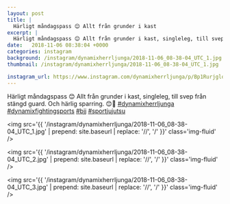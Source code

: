 ```yaml
---
layout: post
title: |
  Härligt måndagspass 😊 Allt från grunder i kast
excerpt: |
  Härligt måndagspass 😊 Allt från grunder i kast, singleleg, till svep från stängd guard. Och härlig sparring. 😊🤙    
date:   2018-11-06 08:38:04 +0000
categories: instagram
background: /instagram/dynamixherrljunga/2018-11-06_08-38-04_UTC_1.jpg
thumbnail: /instagram/dynamixherrljunga/2018-11-06_08-38-04_UTC_1.jpg

instagram_url: https://www.instagram.com/dynamixherrljunga/p/Bp1RurjgloQ
---
```

Härligt måndagspass 😊 Allt från grunder i kast, singleleg, till svep från stängd guard. Och härlig sparring. 😊🤙 [#dynamixherrljunga](https://www.instagram.com/explore/tags/dynamixherrljunga/) [#dynamixfightingsports](https://www.instagram.com/explore/tags/dynamixfightingsports/) [#bjj](https://www.instagram.com/explore/tags/bjj/) [#sportjujutsu](https://www.instagram.com/explore/tags/sportjujutsu/)



<img src='{{ '/instagram/dynamixherrljunga/2018-11-06_08-38-04_UTC_1.jpg' | prepend: site.baseurl | replace: '//', '/' }}' class='img-fluid' />


<img src='{{ '/instagram/dynamixherrljunga/2018-11-06_08-38-04_UTC_2.jpg' | prepend: site.baseurl | replace: '//', '/' }}' class='img-fluid' />


<img src='{{ '/instagram/dynamixherrljunga/2018-11-06_08-38-04_UTC_3.jpg' | prepend: site.baseurl | replace: '//', '/' }}' class='img-fluid' />
